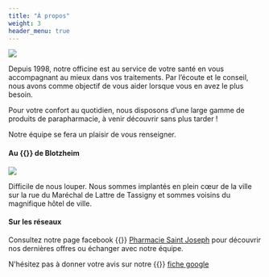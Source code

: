 ```yaml
---
title: "À propos"
weight: 3
header_menu: true
---
```


![](images/inside.jpg)

Depuis 1998, notre officine est au service de votre santé en vous accompagnant au mieux dans vos traitements. Par l’écoute et le conseil, nous avons comme objectif de vous aider lorsque vous en avez le plus besoin.

Pour votre confort au quotidien, nous disposons d’une large gamme de produits de parapharmacie, à venir découvrir sans plus tarder !

Notre équipe se fera un plaisir de vous renseigner.



#### Au {{<icon class="fa fa-heart">}} de Blotzheim

![](images/outside.jpg)

Difficile de nous louper. Nous sommes implantés en plein cœur de la ville sur la rue du Maréchal de Lattre de Tassigny et sommes voisins du magnifique hôtel de ville.

#### Sur les réseaux

Consultez notre page facebook {{<icon class="fa fa-facebook-official">}}&nbsp;[Pharmacie Saint Joseph](https://www.facebook.com/profile.php?id=100063555296677) pour découvrir nos dernières offres ou échanger avec notre équipe.

N'hésitez pas à donner votre avis sur notre {{<icon class="fa fa-star">}}&nbsp;[fiche google](https://g.page/pharmacie-saint-joseph?share)

